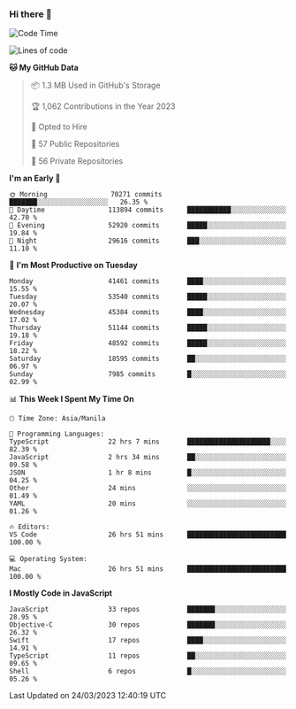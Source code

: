 ### Hi there 👋

<!--START_SECTION:waka-->
![Code Time](http://img.shields.io/badge/Code%20Time-3%2C772%20hrs%2015%20mins-blue)

![Lines of code](https://img.shields.io/badge/From%20Hello%20World%20I%27ve%20Written-103.3%20million%20lines%20of%20code-blue)

**🐱 My GitHub Data** 

> 📦 1.3 MB Used in GitHub's Storage 
 > 
> 🏆 1,062 Contributions in the Year 2023
 > 
> 💼 Opted to Hire
 > 
> 📜 57 Public Repositories 
 > 
> 🔑 56 Private Repositories 
 > 
**I'm an Early 🐤** 

```text
🌞 Morning                70271 commits       ███████░░░░░░░░░░░░░░░░░░   26.35 % 
🌆 Daytime                113894 commits      ███████████░░░░░░░░░░░░░░   42.70 % 
🌃 Evening                52920 commits       █████░░░░░░░░░░░░░░░░░░░░   19.84 % 
🌙 Night                  29616 commits       ███░░░░░░░░░░░░░░░░░░░░░░   11.10 % 
```
📅 **I'm Most Productive on Tuesday** 

```text
Monday                   41461 commits       ████░░░░░░░░░░░░░░░░░░░░░   15.55 % 
Tuesday                  53540 commits       █████░░░░░░░░░░░░░░░░░░░░   20.07 % 
Wednesday                45384 commits       ████░░░░░░░░░░░░░░░░░░░░░   17.02 % 
Thursday                 51144 commits       █████░░░░░░░░░░░░░░░░░░░░   19.18 % 
Friday                   48592 commits       █████░░░░░░░░░░░░░░░░░░░░   18.22 % 
Saturday                 18595 commits       ██░░░░░░░░░░░░░░░░░░░░░░░   06.97 % 
Sunday                   7985 commits        █░░░░░░░░░░░░░░░░░░░░░░░░   02.99 % 
```


📊 **This Week I Spent My Time On** 

```text
🕑︎ Time Zone: Asia/Manila

💬 Programming Languages: 
TypeScript               22 hrs 7 mins       █████████████████████░░░░   82.39 % 
JavaScript               2 hrs 34 mins       ██░░░░░░░░░░░░░░░░░░░░░░░   09.58 % 
JSON                     1 hr 8 mins         █░░░░░░░░░░░░░░░░░░░░░░░░   04.25 % 
Other                    24 mins             ░░░░░░░░░░░░░░░░░░░░░░░░░   01.49 % 
YAML                     20 mins             ░░░░░░░░░░░░░░░░░░░░░░░░░   01.26 % 

🔥 Editors: 
VS Code                  26 hrs 51 mins      █████████████████████████   100.00 % 

💻 Operating System: 
Mac                      26 hrs 51 mins      █████████████████████████   100.00 % 
```

**I Mostly Code in JavaScript** 

```text
JavaScript               33 repos            ███████░░░░░░░░░░░░░░░░░░   28.95 % 
Objective-C              30 repos            ███████░░░░░░░░░░░░░░░░░░   26.32 % 
Swift                    17 repos            ████░░░░░░░░░░░░░░░░░░░░░   14.91 % 
TypeScript               11 repos            ██░░░░░░░░░░░░░░░░░░░░░░░   09.65 % 
Shell                    6 repos             █░░░░░░░░░░░░░░░░░░░░░░░░   05.26 % 
```




 Last Updated on 24/03/2023 12:40:19 UTC
<!--END_SECTION:waka-->


<!--
**rad182/rad182** is a ✨ _special_ ✨ repository because its `README.md` (this file) appears on your GitHub profile.

Here are some ideas to get you started:

- 🔭 I’m currently working on ...
- 🌱 I’m currently learning ...
- 👯 I’m looking to collaborate on ...
- 🤔 I’m looking for help with ...
- 💬 Ask me about ...
- 📫 How to reach me: ...
- 😄 Pronouns: ...
- ⚡ Fun fact: ...
-->
